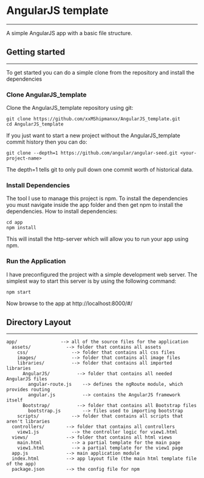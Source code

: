 # AngularJS template
---
A simple AngularJS app with a basic file structure.


## Getting started
---
To get started you can do a simple clone from the repository and install the dependencies

### Clone AngularJS_template
Clone the AngularJS_template repository using git:
```
git clone https://github.com/xxMShipmanxx/AngularJS_template.git
cd AngularJS_template
```

If you just want to start a new project without the AngularJS_template commit history then you can do:
```
git clone --depth=1 https://github.com/angular/angular-seed.git <your-project-name>
```
The depth=1 tells git to only pull down one commit worth of historical data.

### Install Dependencies
The tool I use to manage this project is npm. To install the dependencies you must navigate inside the app folder and then get npm to install the dependencies. How to install dependencies:
```
cd app
npm install
```
This will install the http-server which will allow you to run your app using npm.

### Run the Application
I have preconfigured the project with a simple development web server. The simplest way to start this server is by using the following command:
```
npm start
```
Now browse to the app at http://localhost:8000/#/


## Directory Layout
---
```
app/                --> all of the source files for the application
  assets/             --> folder that contains all assets
    css/                --> folder that contains all css files
    images/             --> folder that contains all image files
    libraries/          --> folder that contains all imported libraries
      AngularJS/          --> folder that contains all needed AngularJS files
        angular-route.js    --> defines the ngRoute module, which provides routing
        angular.js          --> contains the AngularJS framework itself
      Bootstrap/          --> folder that contains all Bootstrap files
        bootstrap.js        --> files used to importing bootstrap
    scripts/            --> folder that contains all scripts that aren't libraries
  controllers/        --> folder that contains all controllers
    view1.js            --> the controller logic for view1.html
  views/              --> folder that contains all html views
    main.html           --> a partial template for the main page
    view1.html          --> a partial template for the view1 page
  app.js              --> main application module
  index.html          --> app layout file (the main html template file of the app)
  package.json        --> the config file for npm
```
